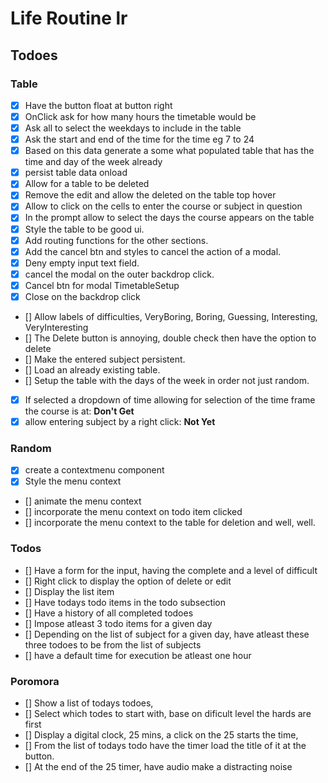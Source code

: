 # Life Routine lr

## Todoes
### Table
- [x] Have the button float at button right
- [x] OnClick ask for how many hours the timetable would be
- [x] Ask all to select the weekdays to include in the table
- [x] Ask the start and end of the time for the time
eg 7 to 24
- [x] Based on this data generate a some what populated table that has the time and day of the week already
- [x] persist table data onload
- [x] Allow for a table to be deleted
- [x] Remove the edit and allow the deleted on the table top hover
- [x] Allow to click on the cells to enter the course or subject in question 
- [x] In the prompt allow to select the days the course appears on the table
- [x] Style the table to be good ui.
- [x] Add routing functions for the other sections.
- [x] Add the cancel btn and styles to cancel the action of a modal.
- [x] Deny empty input text field.
- [x] cancel the modal on the outer backdrop click.
- [x] Cancel btn for modal TimetableSetup
- [x] Close on the backdrop click
- [] Allow labels of difficulties, VeryBoring, Boring, Guessing, Interesting, VeryInteresting
- [] The Delete button is annoying, double check then have the option to delete
- [] Make the entered subject persistent.
- [] Load an already existing table.
- [] Setup the table with the days of the week in order not just random.
- [x] If selected a dropdown of time allowing for selection of the time frame the course is at: **Don't Get**
- [x] allow entering subject by a right click: **Not Yet**

### Random
- [x] create a contextmenu component
- [x] Style the menu context
- [] animate the menu context
- [] incorporate the menu context on todo item clicked
- [] incorporate the menu context to the table for deletion and well, well.
### Todos
- [] Have a form for the input, having the complete and a level of difficult
- [] Right click to display the option of delete or edit
- [] Display the list item
- [] Have todays todo items in the todo subsection
- [] Have a history of all completed todoes
- [] Impose atleast 3 todo items for a given day
- [] Depending on the list of subject for a given day, have atleast these three todoes to be from the list of subjects
- [] have a default time for execution be atleast one hour

### Poromora
- [] Show a list of todays todoes,
- [] Select which todes to start with, base on dificult level the hards are first
- [] Display a digital clock, 25 mins, a click on the 25 starts the time, 
- [] From the list of todays todo have the timer load the title of it at the button.
- [] At the end of the 25 timer, have audio make a distracting noise